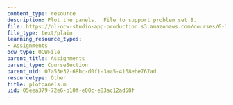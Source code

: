 ```yaml
---
content_type: resource
description: Plot the panels.  File to support problem set 8.
file: https://ol-ocw-studio-app-production.s3.amazonaws.com/courses/6-336j-introduction-to-numerical-simulation-sma-5211-fall-2003/05eea37972e6b10fe00ce83ac12ad58f_plotpanels.m
file_type: text/plain
learning_resource_types:
- Assignments
ocw_type: OCWFile
parent_title: Assignments
parent_type: CourseSection
parent_uid: 07a53e32-68bc-d0f1-3aa5-4168ebe767ad
resourcetype: Other
title: plotpanels.m
uid: 05eea379-72e6-b10f-e00c-e83ac12ad58f
---
```

